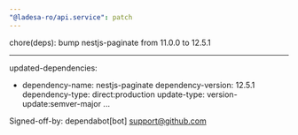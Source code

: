 ```yaml
---
"@ladesa-ro/api.service": patch
---
```


chore(deps): bump nestjs-paginate from 11.0.0 to 12.5.1

---
updated-dependencies:
- dependency-name: nestjs-paginate
  dependency-version: 12.5.1
  dependency-type: direct:production
  update-type: version-update:semver-major
...

Signed-off-by: dependabot[bot] <support@github.com>
